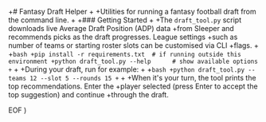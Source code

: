 +# Fantasy Draft Helper
+
+Utilities for running a fantasy football draft from the command line.
+
+### Getting Started
+
+The `draft_tool.py` script downloads live Average Draft Position (ADP) data
+from Sleeper and recommends picks as the draft progresses.  League settings
+such as number of teams or starting roster slots can be customised via CLI
+flags.
+
+```bash
+pip install -r requirements.txt  # if running outside this environment
+python draft_tool.py --help      # show available options
+```
+
+During your draft, run for example:
+
+```bash
+python draft_tool.py --teams 12 --slot 5 --rounds 15
+```
+
+When it's your turn, the tool prints the top recommendations.  Enter the
+player selected (press Enter to accept the top suggestion) and continue
+through the draft.
 
EOF
)
